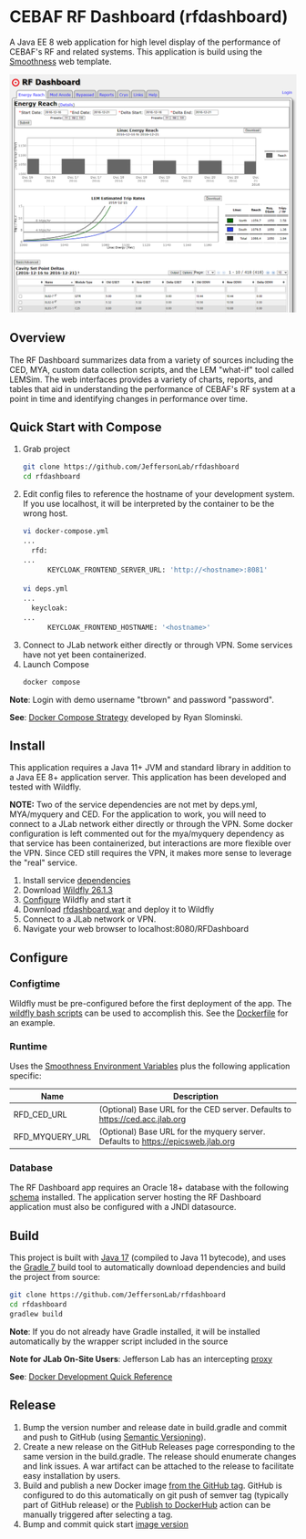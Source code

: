# CEBAF RF Dashboard (rfdashboard)
A Java EE 8 web application for high level display of the performance of CEBAF's RF and related systems.  This
application is build using the [Smoothness](https://github.com/JeffersonLab/smoothness) web template.

![Screenshot](https://github.com/JeffersonLab/rfdashboard/raw/main/Screenshot.png?raw=true "Screenshot")

## Overview

The RF Dashboard summarizes data from a variety of sources including the CED, MYA, custom data collection scripts, and
the LEM "what-if" tool called LEMSim.  The web interfaces provides a variety of charts, reports, and tables that aid in
understanding the performance of CEBAF's RF system at a point in time and identifying changes in performance over time.

## Quick Start with Compose
1. Grab project
    ```bash
    git clone https://github.com/JeffersonLab/rfdashboard
    cd rfdashboard
    ```
2. Edit config files to reference the hostname of your development system.  If you use localhost, it will be interpreted by the container to be the wrong host.
    ```bash
    vi docker-compose.yml
    ...
      rfd:
    ...
          KEYCLOAK_FRONTEND_SERVER_URL: 'http://<hostname>:8081'
    
    vi deps.yml
    ...
      keycloak:
    ...
          KEYCLOAK_FRONTEND_HOSTNAME: '<hostname>'
    ```
3. Connect to JLab network either directly or through VPN.  Some services have not yet been containerized.
4. Launch Compose
    ```bash
    docker compose 
    ```

**Note**: Login with demo username "tbrown" and password "password".

**See**: [Docker Compose Strategy](https://gist.github.com/slominskir/a7da801e8259f5974c978f9c3091d52c) developed by
Ryan Slominski.

## Install
This application requires a Java 11+ JVM and standard library in addition to a Java EE 8+ application server.  This
application has been developed and tested with Wildfly.

**NOTE:** Two of the service dependencies are not met by deps.yml, MYA/myquery
and CED.  For the application to work, you will need to connect to a JLab network either directly or through the VPN.
Some docker configuration is left commented out for the mya/myquery dependency as that service has been containerized,
but interactions are more flexible over the VPN.  Since CED still requires the VPN, it makes more sense to leverage the
"real" service.

1. Install service [dependencies](https://github.com/JeffersonLab/rfdashboard/blob/main/deps.yml)
2. Download [Wildfly 26.1.3](https://www.wildfly.org/downloads/)
3. [Configure](https://github.com/JeffersonLab/rfdashboard#configure) Wildfly and start it
4. Download [rfdashboard.war](https://github.com/JeffersonLab/rfdashboard/releases) and deploy it to Wildfly
5. Connect to a JLab network or VPN.
6. Navigate your web browser to localhost:8080/RFDashboard

## Configure

### Configtime
Wildfly must be pre-configured before the first deployment of the app.  The 
[wildfly bash scripts](https://github.com/JeffersonLab/wildfly#configure) can be used to accomplish this.  See the 
[Dockerfile](https://github.com/JeffersonLab/rfdashboard/blob/main/Dockerfile) for an example.

### Runtime
Uses the [Smoothness Environment Variables](https://github.com/JeffersonLab/smoothness#global-runtime) plus the 
following application specific:

| Name             | Description                                                                        |
|------------------|------------------------------------------------------------------------------------|
| RFD_CED_URL      | (Optional) Base URL for the CED server.  Defaults to https://ced.acc.jlab.org      |
| RFD_MYQUERY_URL  | (Optional) Base URL for the myquery server. Defaults to  https://epicsweb.jlab.org |                                               

### Database
The RF Dashboard app requires an Oracle 18+ database with the following
[schema](https://github.com/JeffersonLab/rfdashboard/tree/main/docker/oracle/setup) installed.  The application server
hosting the RF Dashboard application must also be configured with a JNDI datasource.

## Build
This project is built with [Java 17](https://adoptium.net/) (compiled to Java 11 bytecode), and uses the
[Gradle 7](https://gradle.org/) build tool to automatically download dependencies and build the project from source:

```bash
git clone https://github.com/JeffersonLab/rfdashboard
cd rfdashboard
gradlew build
```
**Note**: If you do not already have Gradle installed, it will be installed automatically by the wrapper script included
in the source

**Note for JLab On-Site Users**: Jefferson Lab has an intercepting
[proxy](https://gist.github.com/slominskir/92c25a033db93a90184a5994e71d0b78)

**See**: [Docker Development Quick Reference](https://gist.github.com/slominskir/a7da801e8259f5974c978f9c3091d52c#development-quick-reference)

## Release
1. Bump the version number and release date in build.gradle and commit and push to GitHub (using [Semantic Versioning](https://semver.org/)).
2. Create a new release on the GitHub Releases page corresponding to the same version in the build.gradle.   The release should enumerate changes and link issues.   A war artifact can be attached to the release to facilitate easy installation by users.
3. Build and publish a new Docker image [from the GitHub tag](https://gist.github.com/slominskir/a7da801e8259f5974c978f9c3091d52c#8-build-an-image-based-of-github-tag). GitHub is configured to do this automatically on git push of semver tag (typically part of GitHub release) or the [Publish to DockerHub](https://github.com/JeffersonLab/rfdashboard/actions/workflows/docker-publish.yml) action can be manually triggered after selecting a tag.
4. Bump and commit quick start [image version](https://github.com/JeffersonLab/rfdashboard/blob/main/docker-compose.override.yml)